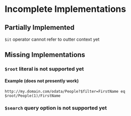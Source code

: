 # Incomplete Implementations

## Partially Implemented

`$it` operator cannot refer to outter context yet

## Missing Implementations

### `$root` literal is not supported yet

#### Example (does not presently work)

`http://my.domain.com/odata/People?$filter=FirstName eq $root/People(1)/FirstName`

### `$search` query option is not supported yet
